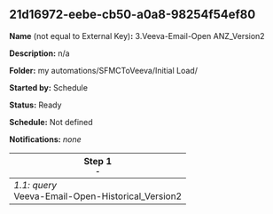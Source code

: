 ## 21d16972-eebe-cb50-a0a8-98254f54ef80

**Name** (not equal to External Key)**:** 3.Veeva-Email-Open ANZ_Version2

**Description:** n/a

**Folder:** my automations/SFMCToVeeva/Initial Load/

**Started by:** Schedule

**Status:** Ready

**Schedule:** Not defined

**Notifications:** _none_


| Step 1<br>_<small>-</small>_ |
| --- |
| _1.1: query_<br>Veeva-Email-Open-Historical_Version2 |
